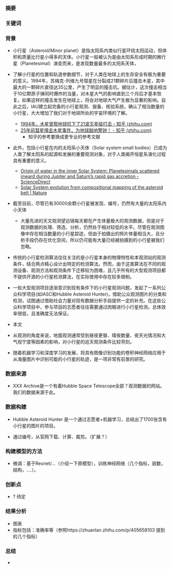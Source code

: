 ### 摘要



### 关键词



### 背景


- 小行星（Asteroid/Minor planet）是指太阳系内类似行星环绕太阳运动，但体积和质量比行星小得多的天体。小行星一般被认为是由太阳系形成时期的微行星（Planetesimal）演变而来，是发现数量最多的太阳系天体，
- 了解小行星的位置和轨道参数细节，对于人类在地球上的生存安全有极为重要的意义。1994年，苏梅克-列维九号彗星在分裂成21颗碎片后撞击木星，其中最大的一颗碎片直径达35公里，产生了明显的撞击坑。据估计，这次撞击相当于10亿颗原子弹同时爆炸的当量，对木星大气的影响直到三个月后才基本恢复。如果这样的撞击发生在地球上，将会对地球大气产生极为显著的影响。自此之后，IAU建立起完备的小行星观测、报备、核验系统，确认了相当数量的小行星，大大增加了我们对于地球所处的宇宙环境的了解。
	- [1994年，木星曾帮地球抗下了21波灭星级打击 - 知乎 (zhihu.com)](https://zhuanlan.zhihu.com/p/91214766)
	- [25年前彗星撞击木星事件，为地球敲响警钟！ - 知乎 (zhihu.com)](https://zhuanlan.zhihu.com/p/92920656) 
		- 知乎的参考要换成更专业的参考文献
- 此外，包括小行星在内的太阳系小天体（Solar system small bodies）已成为人类了解太阳系的起源和发展的重要观测对象，对于人类揭开恒星系演化过程具有重要的意义。
	- [Origin of water in the inner Solar System: Planetesimals scattered inward during Jupiter and Saturn’s rapid gas accretion - ScienceDirect](https://www.sciencedirect.com/science/article/abs/pii/S0019103517302592?via%3Dihub)
	- [Solar System evolution from compositional mapping of the asteroid belt | Nature](https://www.nature.com/articles/nature12908)
- 截至目前，尽管已有30000余颗小行星被发现、编号，仍然有大量的太阳系内小天体
	- 大量先进的天文观测望远镜每天都在产生体量极大的观测数据，但是对于观测数据的处理、筛选、分析，仍然处于相对较低的水平。尽管在观测图像中存在相当数量的小行星踪迹，但由于拍摄出的照片体量相当大，且分析手段仍存在优化空间，所以仍可能有大量已经被拍摄到的小行星被我们忽略。
- 传统的小行星检测算法往往关注的是小行星本身的物理特性和本观测站的观测条件，结合两点精心设计出特定的检测算法。然而，由于这类算法在不同的观测设备、观测方法和观测条件下迁移较为困难，且几乎所有的大型观测项目都不提供开源的小行星检测算法，在实际使用中存在较多限制。
- 一些大型观测项目逐渐意识到现有条件下的小行星观测问题，发起了一系列公众科学项目(如IASC和Hubble Asteroid Hunter)，借助公众观测图片的分类和检测，试图通过借助社会力量对现有数据分析手段提供一定的补充。在这些公众科学项目中，参与项目的志愿者往往需要通过肉眼进行小行星检测，总体效率很低，且准确度无法保证。
- 本文
- 从观测的角度来说，地面观测通常受到昼夜更替、晴夜数量、夜天光情况和大气视宁度等因素的影响，对小行星的巡天观测条件比较苛刻。

- 随着机器学习和深度学习的发展，将具有图像识别功能的卷积神经网络应用于从海量图片中识别可能的小行星的轨迹，是一项非常有前景的研究。

### 数据来源

- XXX Archive是一个有着Hubble Space Telescope全部？观测数据的网站。我们的数据来源于此。

### 数据构建

- Hubble Asteroid Hunter 是一个通过志愿者+机器学习，总结出了1700张含有小行星的图片的项目。

- 通过编号，从官网下载、计算、裁剪。（扩展？）

### 构建模型的方法

- 微调：基于Resnet/...（介绍一下原模型），训练神经网络（几个指标，层数，结构，....）。

### 创新点

- ? 待定

### 结果分析

- 图表
- 指标包括：准确率等（参照https://zhuanlan.zhihu.com/p/405658103 提到的几个指标）

### 总结

- 
